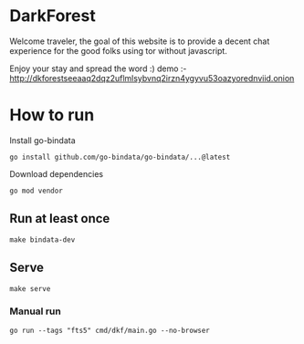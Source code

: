 # DarkForest
Welcome traveler, the goal of this website is to provide a decent chat experience for the good folks using tor without javascript.

Enjoy your stay and spread the word :)
demo :- http://dkforestseeaaq2dqz2uflmlsybvnq2irzn4ygyvu53oazyorednviid.onion
 
# How to run

Install go-bindata
```
go install github.com/go-bindata/go-bindata/...@latest
```

Download dependencies
```
go mod vendor
```

## Run at least once

```
make bindata-dev
```

## Serve

```
make serve
```

### Manual run
```
go run --tags "fts5" cmd/dkf/main.go --no-browser
```
